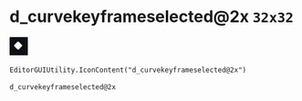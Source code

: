 # d_curvekeyframeselected@2x `32x32`
<img src="/img/d_curvekeyframeselected@2x.png" width=32 height=32>

``` CSharp
EditorGUIUtility.IconContent("d_curvekeyframeselected@2x")
```
```
d_curvekeyframeselected@2x
```
